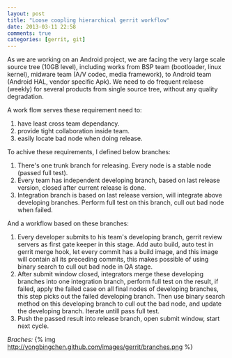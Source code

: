 ```yaml
---
layout: post
title: "Loose coopling hierarchical gerrit workflow"
date: 2013-03-11 22:58
comments: true
categories: [gerrit, git]
---
```


As we are working on an Android project, we are facing the very large scale source tree (10GB level), including works from BSP team (bootloader, linux kernel), midware team (A/V codec, media framework),  to Android team (Android HAL, vendor specific Apk). We need to do frequent relaese (weekly) for several products from single source tree, without any quality degradation. 

A work flow serves these requirement need to:
1. have least cross team dependancy.
2. provide tight collaboration inside team.
3. easily locate bad node when doing release.

To achive these requirements, I defined below branches:
1. There's one trunk branch for releasing. Every node is a stable node (passed full test).
2. Every team has independent developing branch, based on last release version, closed after current release is done.
3. Integration branch is based on last release version, will integrate above developing branches. Perform full test on this branch, cull out bad node when failed.

And a workflow based on these branches:
1. Every developer submits to his team's developing branch, gerrit review servers as first gate keeper in this stage. Add auto build, auto test in gerrit merge hook, let every commit has a build image, and this image will contain all its preceding commits, this makes possible of using binary search to cull out bad node in QA stage.
2. After submit window closed, integrators merge these developing branches into one integration branch, perform full test on the result, if failed, apply the failed case on all final nodes of developing branches, this step picks out the failed developing branch. Then use binary search method on this developing branch to cull out the bad node, and update the developing branch. Iterate untill pass full test.
3. Push the passed result into release branch, open submit window, start next cycle.

*Braches:*
{% img http://yongbingchen.github.com/images/gerrit/branches.png  %}
